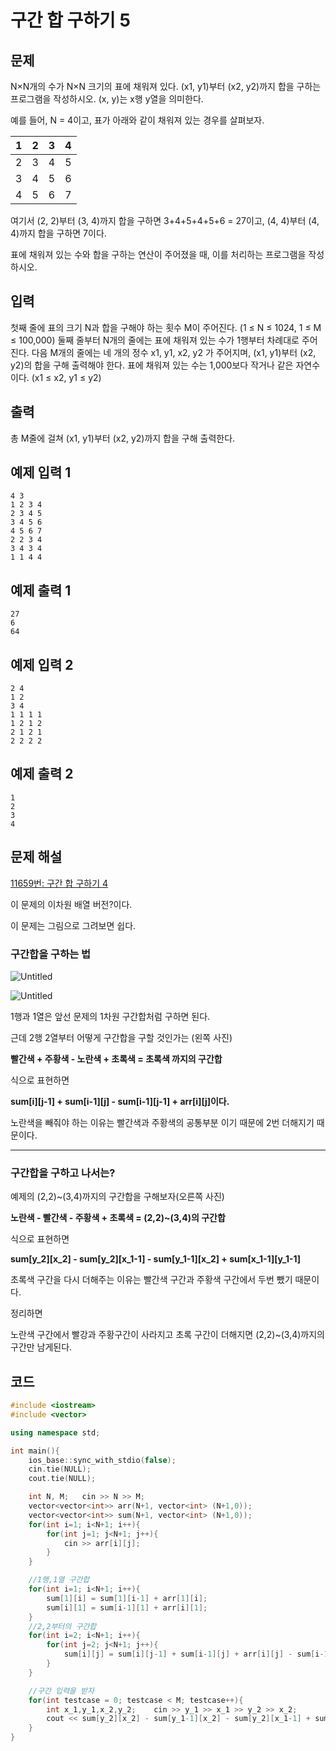 # 구간 합 구하기 5

## 문제

N×N개의 수가 N×N 크기의 표에 채워져 있다. (x1, y1)부터 (x2, y2)까지 합을 구하는 프로그램을 작성하시오. (x, y)는 x행 y열을 의미한다.

예를 들어, N = 4이고, 표가 아래와 같이 채워져 있는 경우를 살펴보자.

| 1 | 2 | 3 | 4 |
| --- | --- | --- | --- |
| 2 | 3 | 4 | 5 |
| 3 | 4 | 5 | 6 |
| 4 | 5 | 6 | 7 |

여기서 (2, 2)부터 (3, 4)까지 합을 구하면 3+4+5+4+5+6 = 27이고, (4, 4)부터 (4, 4)까지 합을 구하면 7이다.

표에 채워져 있는 수와 합을 구하는 연산이 주어졌을 때, 이를 처리하는 프로그램을 작성하시오.

## 입력

첫째 줄에 표의 크기 N과 합을 구해야 하는 횟수 M이 주어진다. (1 ≤ N ≤ 1024, 1 ≤ M ≤ 100,000) 둘째 줄부터 N개의 줄에는 표에 채워져 있는 수가 1행부터 차례대로 주어진다. 다음 M개의 줄에는 네 개의 정수 x1, y1, x2, y2 가 주어지며, (x1, y1)부터 (x2, y2)의 합을 구해 출력해야 한다. 표에 채워져 있는 수는 1,000보다 작거나 같은 자연수이다. (x1 ≤ x2, y1 ≤ y2)

## 출력

총 M줄에 걸쳐 (x1, y1)부터 (x2, y2)까지 합을 구해 출력한다.

## 예제 입력 1

```
4 3
1 2 3 4
2 3 4 5
3 4 5 6
4 5 6 7
2 2 3 4
3 4 3 4
1 1 4 4

```

## 예제 출력 1

```
27
6
64

```

## 예제 입력 2

```
2 4
1 2
3 4
1 1 1 1
1 2 1 2
2 1 2 1
2 2 2 2

```

## 예제 출력 2

```
1
2
3
4
```

## 문제 해설

[11659번: 구간 합 구하기 4](https://www.acmicpc.net/problem/11659)

이 문제의 이차원 배열 버전?이다.

이 문제는 그림으로 그려보면 쉽다.

### 구간합을 구하는 법

![Untitled](%E1%84%80%E1%85%AE%E1%84%80%E1%85%A1%E1%86%AB%20%E1%84%92%E1%85%A1%E1%86%B8%20%E1%84%80%E1%85%AE%E1%84%92%E1%85%A1%E1%84%80%E1%85%B5%205%2003bae7a01c34425fb4cdb5ee78b63f1d/Untitled.png)

![Untitled](%E1%84%80%E1%85%AE%E1%84%80%E1%85%A1%E1%86%AB%20%E1%84%92%E1%85%A1%E1%86%B8%20%E1%84%80%E1%85%AE%E1%84%92%E1%85%A1%E1%84%80%E1%85%B5%205%2003bae7a01c34425fb4cdb5ee78b63f1d/Untitled%201.png)

1행과 1열은 앞선 문제의 1차원 구간합처럼 구하면 된다.

근데 2행 2열부터 어떻게 구간합을 구할 것인가는 (왼쪽 사진)

**빨간색 + 주황색 - 노란색 + 초록색 = 초록색 까지의 구간합**

식으로 표현하면

**sum[i][j-1] + sum[i-1][j] - sum[i-1][j-1] + arr[i][j]이다.**

노란색을 빼줘야 하는 이유는 빨간색과 주황색의 공통부분 이기 때문에 2번 더해지기 때문이다.

---

### 구간합을 구하고 나서는?

예제의 (2,2)~(3,4)까지의 구간합을 구해보자(오른쪽 사진)

**노란색 - 빨간색 - 주황색 + 초록색 = (2,2)~(3,4)의 구간합**

식으로 표현하면

**sum[y_2][x_2] - sum[y_2][x_1-1] - sum[y_1-1][x_2] + sum[x_1-1][y_1-1]**

초록색 구간을 다시 더해주는 이유는 빨간색 구간과 주황색 구간에서 두번 뺐기 때문이다.

정리하면

노란색 구간에서 빨강과 주황구간이 사라지고 초록 구간이 더해지면 (2,2)~(3,4)까지의 구간만 남게된다.

## 코드

```cpp
#include <iostream>
#include <vector>

using namespace std;

int main(){
    ios_base::sync_with_stdio(false);
    cin.tie(NULL);
    cout.tie(NULL);

    int N, M;   cin >> N >> M;
    vector<vector<int>> arr(N+1, vector<int> (N+1,0));
    vector<vector<int>> sum(N+1, vector<int> (N+1,0));
    for(int i=1; i<N+1; i++){
        for(int j=1; j<N+1; j++){
            cin >> arr[i][j];
        }
    }

    //1행,1열 구간합
    for(int i=1; i<N+1; i++){
        sum[1][i] = sum[1][i-1] + arr[1][i];
        sum[i][1] = sum[i-1][1] + arr[i][1];
    }
    //2,2부터의 구간합
    for(int i=2; i<N+1; i++){
        for(int j=2; j<N+1; j++){
            sum[i][j] = sum[i][j-1] + sum[i-1][j] + arr[i][j] - sum[i-1][j-1];
        }
    }

    //구간 입력을 받자
    for(int testcase = 0; testcase < M; testcase++){
        int x_1,y_1,x_2,y_2;    cin >> y_1 >> x_1 >> y_2 >> x_2;
        cout << sum[y_2][x_2] - sum[y_1-1][x_2] - sum[y_2][x_1-1] + sum[y_1-1][x_1-1] << '\n';
    }
}
```